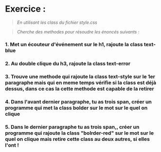 # Exercice :
>*En utilisant les class du fichier style.css*

>*Cherche des methodes pour résoudre les énoncés suivants :*

### 1. Met un écouteur d'événement sur le h1, rajoute la class text-blue


### 2. Au double clique du h3, rajoute la class text-error


### 3. Trouve une methode qui rajoute la class text-style sur le 1er paragraphe mais qui en meme temps vérifie si la class est déjà dessus, dans ce cas la cette methode est capable de la retirer 


### 4. Dans l'avant dernier paragraphe, tu as trois span, créer un programme qui met la class bolder sur le mot sur le quel on clique 


### 5. Dans le dernier paragraphe tu as trois span,, créer un programme qui rajoute la class "bolrder-red" sur le mot sur le quel on clique mais retire cette class au deux autres, si elles l'ont !